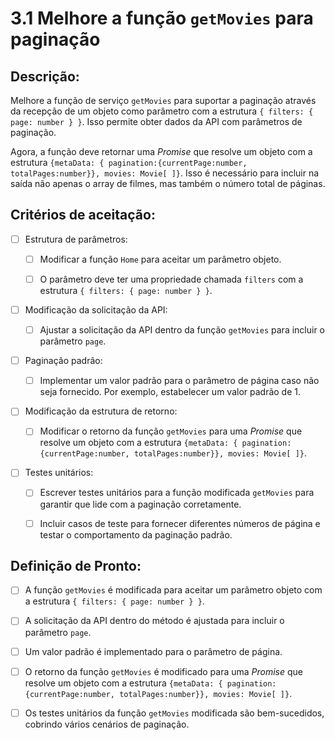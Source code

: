 # 3.1 Melhore a função `getMovies` para paginação

## Descrição:

Melhore a função de serviço `getMovies` para suportar a paginação através da recepção de um objeto como parâmetro com a estrutura `{ filters: { page: number } }`. Isso permite obter dados da API com parâmetros de paginação.

Agora, a função deve retornar uma _Promise_ que resolve um objeto com a estrutura `{metaData: { pagination:{currentPage:number, totalPages:number}}, movies: Movie[ ]}`. Isso é necessário para incluir na saída não apenas o array de filmes, mas também o número total de páginas.

## Critérios de aceitação:

- [ ] Estrutura de parâmetros:

    - [ ] Modificar a função `Home` para aceitar um parâmetro objeto.

    - [ ] O parâmetro deve ter uma propriedade chamada `filters` com a estrutura `{ filters: { page: number } }`.

- [ ] Modificação da solicitação da API:

    - [ ] Ajustar a solicitação da API dentro da função `getMovies` para incluir o parâmetro `page`.

- [ ] Paginação padrão:
    
    - [ ] Implementar um valor padrão para o parâmetro de página caso não seja fornecido. Por exemplo, estabelecer um valor padrão de 1.

- [ ] Modificação da estrutura de retorno:

    - [ ] Modificar o retorno da função `getMovies` para uma _Promise_ que resolve um objeto com a estrutura `{metaData: { pagination:{currentPage:number, totalPages:number}}, movies: Movie[ ]}`.

- [ ] Testes unitários:
    
    - [ ] Escrever testes unitários para a função modificada `getMovies` para garantir que lide com a paginação corretamente.  
    
    - [ ] Incluir casos de teste para fornecer diferentes números de página e testar o comportamento da paginação padrão.

## Definição de Pronto:

- [ ] A função `getMovies` é modificada para aceitar um parâmetro objeto com a estrutura `{ filters: { page: number } }`.

- [ ] A solicitação da API dentro do método é ajustada para incluir o parâmetro `page`.

- [ ] Um valor padrão é implementado para o parâmetro de página.

- [ ] O retorno da função `getMovies` é modificado para uma _Promise_ que resolve um objeto com a estrutura `{metaData: { pagination:{currentPage:number, totalPages:number}}, movies: Movie[ ]}`.

- [ ] Os testes unitários da função `getMovies` modificada são bem-sucedidos, cobrindo vários cenários de paginação.

